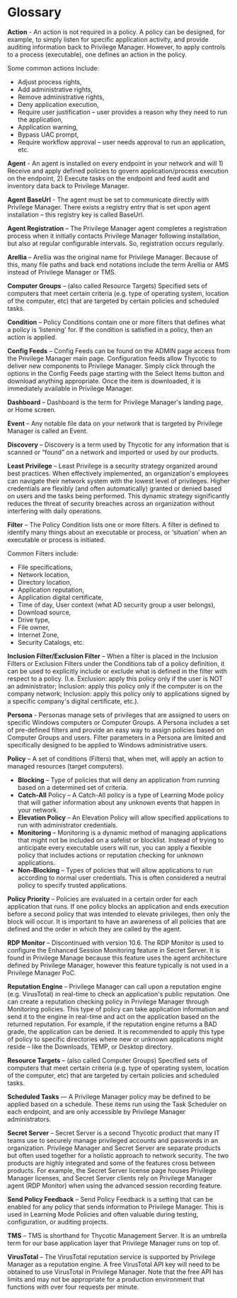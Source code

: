 [title]: # (Glossary)
[tags]: # ( )
[priority]: # (99)
# Glossary

__Action__ -  An action is not required in a policy. A policy can be designed, for example, to simply listen for specific application activity, and provide auditing information back to Privilege Manager. However, to apply controls to a process (executable), one defines an action in the policy.

Some common actions include:

* Adjust process rights, 
* Add administrative rights,
* Remove administrative rights,
* Deny application execution,
* Require user justification – user provides a reason why they need to run the application,
* Application warning,
* Bypass UAC prompt,
* Require workflow approval – user needs approval to run an application, etc.

__Agent__ - An agent is installed on every endpoint in your network and will 1) Receive and apply defined policies to govern application/process execution on the endpoint, 2) Execute tasks on the endpoint and feed audit and inventory data back to Privilege Manager.

__Agent BaseUrl__ - The agent must be set to communicate directly with Privilege Manager. There exists a registry entry that is set upon agent installation – this registry key is called BaseUrl.  

__Agent Registration__ – The Privilege Manager agent completes a registration process when it initially contacts Privilege Manager following installation, but also at regular configurable intervals. So, registration occurs regularly.

__Arellia__ – Arellia was the original name for Privilege Manager. Because of this, many file paths and back end notations include the term Arellia or AMS instead of Privilege Manager or TMS.

__Computer Groups__ – (also called Resource Targets) Specified sets of computers that meet certain criteria (e.g. type of operating system, location of the computer, etc) that are targeted by certain policies and scheduled tasks.

__Condition__ – Policy Conditions contain one or more filters that defines what a policy is ‘listening' for.  If the condition is satisfied in a policy, then an action is applied.

__Config Feeds__ – Config Feeds can be found on the ADMIN page access from the Privilege Manager main page. Configuration feeds allow Thycotic to deliver new components to Privilege Manager.  Simply click through the options in the Config Feeds page starting with the Select Items button and download anything appropriate.  Once the item is downloaded, it is immediately available in Privilege Manager.

__Dashboard__ – Dashboard is the term for Privilege Manager's landing page, or Home screen.

__Event__ – Any notable file data on your network that is targeted by Privilege Manager is called an Event.

__Discovery__ – Discovery is a term used by Thycotic for any information that is scanned or “found” on a network and imported or used by our products.

__Least Privilege__ – Least Privilege is a security strategy organized around best practices. When effectively implemented, an organization's employees can navigate their network system with the lowest level of privileges. Higher credentials are flexibly (and often automatically) granted or denied based on users and the tasks being performed. This dynamic strategy significantly reduces the threat of security breaches across an organization without interfering with daily operations.

__Filter__ – The Policy Condition lists one or more filters.  A filter is defined to identify many things about an executable or process, or ‘situation' when an executable or process is initiated. 

Common Filters include:

* File specifications,
* Network location,
* Directory location,
* Application reputation,
* Application digital certificate,
* Time of day, User context (what AD security group a user belongs),
* Download source,
* Drive type,
* File owner,
* Internet Zone,
* Security Catalogs, etc.

__Inclusion Filter/Exclusion Filter__ – When a filter is placed in the Inclusion Filters or Exclusion Filters under the Conditions tab of a policy definition, it can be used to explicitly include or exclude what is defined in the filter with respect to a policy.  (I.e. Exclusion: apply this policy only if the user is NOT an administrator; Inclusion: apply this policy only if the computer is on the company network; Inclusion: apply this policy only to applications signed by a specific company's digital certificate, etc.). 

__Persona__ - Personas manage sets of privileges that are assigned to users on specific Windows computers or Computer Groups. A Persona includes a set of pre-defined filters and provide an easy way to assign policies based on Computer Groups and users. Filter parameters in a Persona are limited and specifically designed to be applied to Windows administrative users.

__Policy__ – A set of conditions (Filters) that, when met, will apply an action to managed resources (target computers).

* __Blocking__ – Type of policies that will deny an application from running based on a determined set of criteria.
* __Catch-All__ Policy – A Catch-All policy is a type of Learning Mode policy that will gather information about any unknown events that happen in your network.
* __Elevation Policy__ – An Elevation Policy will allow specified applications to run with administrator credentials.
* __Monitoring__ – Monitoring is a dynamic method of managing applications that might not be included on a safelist or blocklist. Instead of trying to anticipate every executable users will run, you can apply a flexible policy that includes actions or reputation checking for unknown applications.
* __Non-Blocking__ – Types of policies that will allow applications to run according to normal user credentials. This is often considered a neutral policy to specify trusted applications.

__Policy Priority__ – Policies are evaluated in a certain order for each application that runs. If one policy blocks an application and ends execution before a second policy that was intended to elevate privileges, then only the block will occur. It is important to have an awareness of all policies that are defined and the order in which they are called by the agent. 

__RDP Monitor__ – Discontinued with version 10.6. The RDP Monitor is used to configure the Enhanced Session Monitoring feature in Secret Server.  It is found in Privilege Manage because this feature uses the agent architecture defined by Privilege Manager, however this feature typically is not used in a Privilege Manager PoC.

__Reputation Engine__ – Privilege Manager can call upon a reputation engine (e.g. VirusTotal) in real-time to check an application's public reputation.  One can create a reputation checking policy in Privilege Manager through Monitoring policies.  This type of policy can take application information and send it to the engine in real-time and act on the application based on the returned reputation. For example, if the reputation engine returns a BAD grade, the application can be denied. It is recommended to apply this type of policy to specific directories where new or unknown applications might reside – like the Downloads, TEMP, or Desktop directory. 

__Resource Targets__ – (also called Computer Groups) Specified sets of computers that meet certain criteria (e.g. type of operating system, location of the computer, etc) that are targeted by certain policies and scheduled tasks. 

__Scheduled Tasks__ — A Privilege Manager policy may be defined to be applied based on a schedule. These items run using the Task Scheduler on each endpoint, and are only accessible by Privilege Manager administrators. 

__Secret Server__ – Secret Server is a second Thycotic product that many IT teams use to securely manage privileged accounts and passwords in an organization. Privilege Manager and Secret Server are separate products but often used together for a holistic approach to network security. The two products are highly integrated and some of the features cross between products. For example, the Secret Server license page houses Privilege Manager licenses, and Secret Server clients rely on Privilege Manager agent (RDP Monitor) when using the advanced session recording feature.

__Send Policy Feedback__ – Send Policy Feedback is a setting that can be enabled for any policy that sends information to Privilege Manager. This is used in Learning Mode Policies and often valuable during testing, configuration, or auditing projects.

__TMS__ – TMS is shorthand for Thycotic Management Server. It is an umbrella term for our base application layer that Privilege Manager runs on top of.

__VirusTotal__ – The VirusTotal reputation service is supported by Privilege Manager as a reputation engine.  A free VirusTotal API key will need to be obtained to use VirusTotal in Privilege Manager. Note that the free API has limits and may not be appropriate for a production environment that functions with over four requests per minute.
